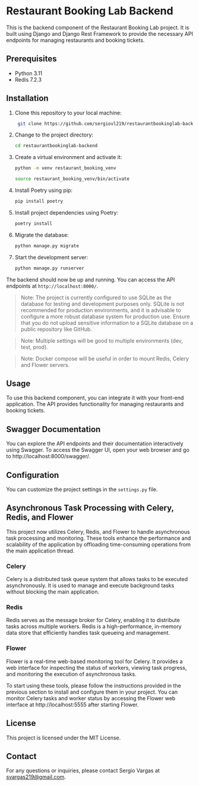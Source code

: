 # Restaurant Booking Lab Backend

This is the backend component of the Restaurant Booking Lab project. It is built using Django and Django Rest Framework to provide the necessary API endpoints for managing restaurants and booking tickets.

## Prerequisites

- Python 3.11
- Redis 7.2.3

## Installation

1. Clone this repository to your local machine:
   ```bash
    git clone https://github.com/sergiovl219/restaurantbookinglab-backend.git
   ```

2. Change to the project directory:
    ```bash
   cd restaurantbookinglab-backend
    ```

3. Create a virtual environment and activate it:
   ```bash
   python -m venv restaurant_booking_venv
   ```
   ```bash
   source restaurant_booking_venv/bin/activate
   ```

4. Install Poetry using pip:
    ```bash
    pip install poetry
    ```

5. Install project dependencies using Poetry:
    ```bash
    poetry install
    ```

6. Migrate the database:
    ```bash
    python manage.py migrate
    ```

7. Start the development server:
    ```bash
    python manage.py runserver
    ```
The backend should now be up and running. You can access the API endpoints at `http://localhost:8000/`.

> Note: The project is currently configured to use SQLite as the database for testing and development purposes only. SQLite is not recommended for production environments, and it is advisable to configure a more robust database system for production use. Ensure that you do not upload sensitive information to a SQLite database on a public repository like GitHub.

> Note: Multiple settings will be good to multiple environments (dev, test, prod).

> Note: Docker compose will be useful in order to mount Redis, Celery and Flower servers.

## Usage

To use this backend component, you can integrate it with your front-end application. The API provides functionality for managing restaurants and booking tickets.

## Swagger Documentation
You can explore the API endpoints and their documentation interactively using Swagger. To access the Swagger UI, open your web browser and go to http://localhost:8000/swagger/.

## Configuration

You can customize the project settings in the `settings.py` file.

## Asynchronous Task Processing with Celery, Redis, and Flower
This project now utilizes Celery, Redis, and Flower to handle asynchronous task processing and monitoring. These tools enhance the performance and scalability of the application by offloading time-consuming operations from the main application thread.

### Celery
Celery is a distributed task queue system that allows tasks to be executed asynchronously. It is used to manage and execute background tasks without blocking the main application.

### Redis
Redis serves as the message broker for Celery, enabling it to distribute tasks across multiple workers. Redis is a high-performance, in-memory data store that efficiently handles task queueing and management.

### Flower
Flower is a real-time web-based monitoring tool for Celery. It provides a web interface for inspecting the status of workers, viewing task progress, and monitoring the execution of asynchronous tasks.

To start using these tools, please follow the instructions provided in the previous section to install and configure them in your project. You can monitor Celery tasks and worker status by accessing the Flower web interface at http://localhost:5555 after starting Flower.


## License

This project is licensed under the MIT License.

## Contact

For any questions or inquiries, please contact Sergio Vargas at svargas219@gmail.com.
